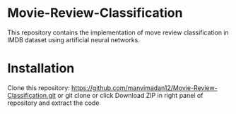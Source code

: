 # Movie-Review-Classification
This repository contains the implementation of move review classification in IMDB dataset using artificial neural networks.


# Installation
Clone this repository: https://github.com/manvimadan12/Movie-Review-Classification.git or
git clone 
or click Download ZIP in right panel of repository and extract the code
